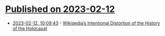 # [Published on 2023-02-12](index.md)

* [2023-02-12, 10:09:43](https://news.ycombinator.com/item?id=34761609) - [Wikipedia’s Intentional Distortion of the History of the Holocaust](https://www.tandfonline.com/action/cookieAbsent)
